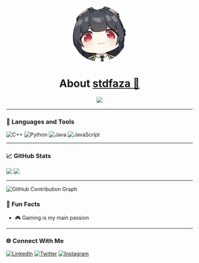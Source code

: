 <p align="center">
  <img 
    src="https://github.com/stdfaza/stdfaza/raw/main/img.png" 
    alt="profile picture" 
    width="150" height="150" 
  />
</p>




<h1 align="center">About <a href="https://github.com/stdfaza" target="_blank">stdfaza 👋</a></h1>

<p align="center">
  <img src="https://readme-typing-svg.herokuapp.com?font=Fira+Code&size=20&pause=1000&color=00FFB3&center=true&vCenter=true&width=440&lines=Welcome+to+my+GitHub!;I'm+a+passionate+developer;Love+to+code+and+collaborate" />
</p>

---

### 🧰 Languages and Tools

<p align="left">
  <img src="https://cdn.jsdelivr.net/gh/devicons/devicon/icons/cplusplus/cplusplus-original.svg" alt="C++" width="40" height="40" />
  <img src="https://cdn.jsdelivr.net/gh/devicons/devicon/icons/python/python-original.svg" alt="Python" width="40" height="40" />
  <img src="https://cdn.jsdelivr.net/gh/devicons/devicon/icons/java/java-original.svg" alt="Java" width="40" height="40" />
  <img src="https://cdn.jsdelivr.net/gh/devicons/devicon/icons/javascript/javascript-original.svg" alt="JavaScript" width="40" height="40" />
</p>


---

### 📈 GitHub Stats

<p>
  <img src="https://github-readme-stats.vercel.app/api?username=stdfaza&show_icons=true&theme=tokyonight" height="180"/>
  <img src="https://github-readme-stats.vercel.app/api/top-langs/?username=stdfaza&layout=compact&theme=tokyonight" height="180"/>
</p>

---

![GitHub Contribution Graph](https://activity-graph.herokuapp.com/graph?username=stdfaza&theme=react-dark)


### 🎯 Fun Facts

- 🎮 Gaming is my main passion

---

### 🌐 Connect With Me

[![LinkedIn](https://img.shields.io/badge/-LinkedIn-0077B5?style=for-the-badge&logo=linkedin&logoColor=white)](https://linkedin.com/in/yourprofile)
[![Twitter](https://img.shields.io/badge/-Twitter-1DA1F2?style=for-the-badge&logo=twitter&logoColor=white)](https://twitter.com/yourprofile)
[![Instagram](https://img.shields.io/badge/-Instagram-E4405F?style=for-the-badge&logo=instagram&logoColor=white)](https://instagram.com/yourprofile)
